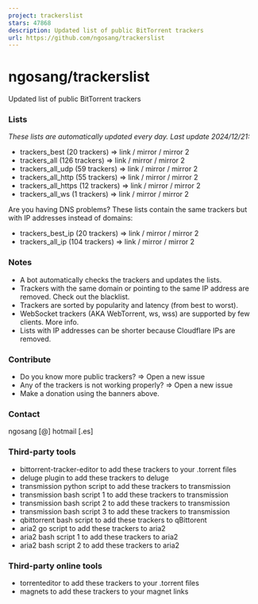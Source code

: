 ```yaml
---
project: trackerslist
stars: 47868
description: Updated list of public BitTorrent trackers
url: https://github.com/ngosang/trackerslist
---
```


ngosang/trackerslist
====================

Updated list of public BitTorrent trackers

### Lists

_These lists are automatically updated every day. Last update 2024/12/21:_

-   trackers\_best (20 trackers) => link / mirror / mirror 2
-   trackers\_all (126 trackers) => link / mirror / mirror 2
-   trackers\_all\_udp (59 trackers) => link / mirror / mirror 2
-   trackers\_all\_http (55 trackers) => link / mirror / mirror 2
-   trackers\_all\_https (12 trackers) => link / mirror / mirror 2
-   trackers\_all\_ws (1 trackers) => link / mirror / mirror 2

Are you having DNS problems? These lists contain the same trackers but with IP addresses instead of domains:

-   trackers\_best\_ip (20 trackers) => link / mirror / mirror 2
-   trackers\_all\_ip (104 trackers) => link / mirror / mirror 2

### Notes

-   A bot automatically checks the trackers and updates the lists.
-   Trackers with the same domain or pointing to the same IP address are removed. Check out the blacklist.
-   Trackers are sorted by popularity and latency (from best to worst).
-   WebSocket trackers (AKA WebTorrent, ws, wss) are supported by few clients. More info.
-   Lists with IP addresses can be shorter because Cloudflare IPs are removed.

### Contribute

-   Do you know more public trackers? => Open a new issue
-   Any of the trackers is not working properly? => Open a new issue
-   Make a donation using the banners above.

### Contact

ngosang \[@\] hotmail \[.es\]

### Third-party tools

-   bittorrent-tracker-editor to add these trackers to your .torrent files
-   deluge plugin to add these trackers to deluge
-   transmission python script to add these trackers to transmission
-   transmission bash script 1 to add these trackers to transmission
-   transmission bash script 2 to add these trackers to transmission
-   transmission bash script 3 to add these trackers to transmission
-   qbittorrent bash script to add these trackers to qBittorent
-   aria2 go script to add these trackers to aria2
-   aria2 bash script 1 to add these trackers to aria2
-   aria2 bash script 2 to add these trackers to aria2

### Third-party online tools

-   torrenteditor to add these trackers to your .torrent files
-   magnets to add these trackers to your magnet links

